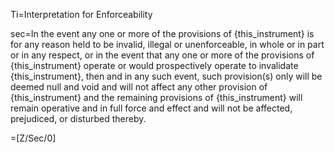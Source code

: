 Ti=Interpretation for Enforceability

sec=In the event any one or more of the provisions of {this_instrument} is for any reason held to be invalid, illegal or unenforceable, in whole or in part or in any respect, or in the event that any one or more of the provisions of {this_instrument} operate or would prospectively operate to invalidate {this_instrument}, then and in any such event, such provision(s) only will be deemed null and void and will not affect any other provision of {this_instrument} and the remaining provisions of {this_instrument} will remain operative and in full force and effect and will not be affected, prejudiced, or disturbed thereby.


=[Z/Sec/0]